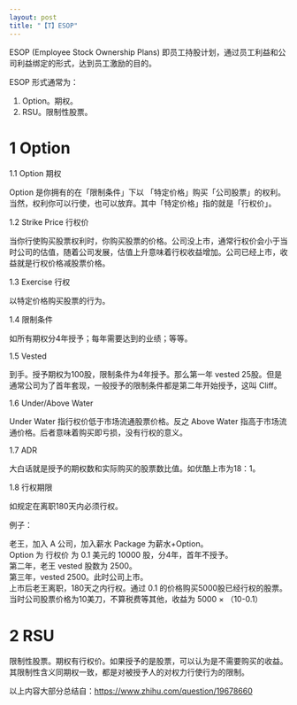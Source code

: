 ```yaml
---
layout: post
title: "【T】ESOP"
---
```


ESOP (Employee Stock Ownership Plans) 即员工持股计划，通过员工利益和公司利益绑定的形式，达到员工激励的目的。

ESOP 形式通常为：

1. Option。期权。
2. RSU。限制性股票。

# 1 Option

1.1 Option 期权

Option 是你拥有的在「限制条件」下以 「特定价格」购买「公司股票」的权利。当然，权利你可以行使，也可以放弃。其中「特定价格」指的就是「行权价」。

1.2 Strike Price 行权价

当你行使购买股票权利时，你购买股票的价格。公司没上市，通常行权价会小于当时公司的估值，随着公司发展，估值上升意味着行权收益增加。公司已经上市，收益就是行权价格减股票价格。

1.3 Exercise 行权

以特定价格购买股票的行为。

1.4 限制条件

如所有期权分4年授予；每年需要达到的业绩；等等。

1.5 Vested

到手。授予期权为100股，限制条件为4年授予。那么第一年 vested 25股。但是通常公司为了首年套现，一般授予的限制条件都是第二年开始授予，这叫 Cliff。

1.6 Under/Above Water

Under Water 指行权价低于市场流通股票价格。反之 Above Water 指高于市场流通价格。后者意味着购买即亏损，没有行权的意义。

1.7 ADR

大白话就是授予的期权数和实际购买的股票数比值。如优酷上市为18：1。

1.8 行权期限

如规定在离职180天内必须行权。

例子：

老王，加入 A 公司，加入薪水 Package 为薪水+Option。     
Option 为 行权价 为 0.1 美元的 10000 股，分4年，首年不授予。    
第二年，老王 vested 股数为 2500。    
第三年，vested 2500。此时公司上市。    
上市后老王离职，180天之内行权。通过 0.1 的价格购买5000股已经行权的股票。      
当时公司股票价格为10美刀，不算税费等其他，收益为 5000 × （10-0.1）


# 2 RSU

限制性股票。期权有行权价。如果授予的是股票，可以认为是不需要购买的收益。其限制性含义同期权一致，都是对被授予人的对权力行使行为的限制。


以上内容大部分总结自：https://www.zhihu.com/question/19678660

